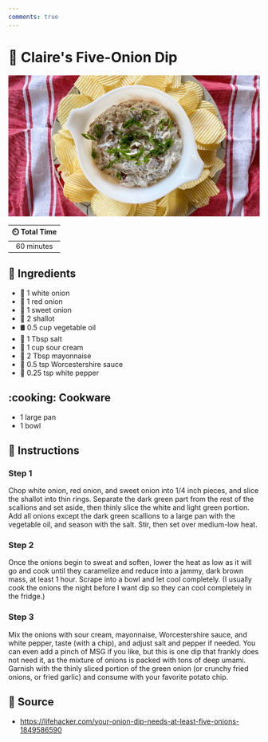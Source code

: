 ```yaml
---
comments: true
---
```

# :onion: Claire's Five-Onion Dip

![Claire's Five-Onion Dip](../assets/images/claire's-five-onion-dip.jpg)

| :timer_clock: Total Time |
|:-----------------------: |
| 60 minutes |

## :salt: Ingredients

- :onion: 1 white onion
- :onion: 1 red onion
- :onion: 1 sweet onion
- :garlic: 2 shallot
- :oil_drum: 0.5 cup vegetable oil
- :salt: 1 Tbsp salt
- :rice: 1 cup sour cream
- :egg: 2 Tbsp mayonnaise
- :sake: 0.5 tsp Worcestershire sauce
- :salt: 0.25 tsp white pepper

## :cooking: Cookware

- 1 large pan
- 1 bowl

## :pencil: Instructions

### Step 1

Chop white onion, red onion, and sweet onion into 1/4 inch pieces, and slice the shallot into thin rings. Separate the
dark green part from the rest of the scallions and set aside, then thinly slice the white and light green portion. Add
all onions except the dark green scallions to a large pan with the vegetable oil, and season with the salt. Stir, then
set over medium-low heat.

### Step 2

Once the onions begin to sweat and soften, lower the heat as low as it will go and cook until they caramelize and reduce
into a jammy, dark brown mass, at least 1 hour. Scrape into a bowl and let cool completely. (I usually cook the onions
the night before I want dip so they can cool completely in the fridge.)

### Step 3

Mix the onions with sour cream, mayonnaise, Worcestershire sauce, and white pepper, taste (with a chip), and adjust salt
and pepper if needed. You can even add a pinch of MSG if you like, but this is one dip that frankly does not need it, as
the mixture of onions is packed with tons of deep umami. Garnish with the thinly sliced portion of the green onion (or
crunchy fried onions, or fried garlic) and consume with your favorite potato chip.

## :link: Source

- <https://lifehacker.com/your-onion-dip-needs-at-least-five-onions-1849586590>
